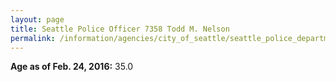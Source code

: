 ```yaml
---
layout: page
title: Seattle Police Officer 7358 Todd M. Nelson
permalink: /information/agencies/city_of_seattle/seattle_police_department/copbook/7358/
---
```


**Age as of Feb. 24, 2016:** 35.0
